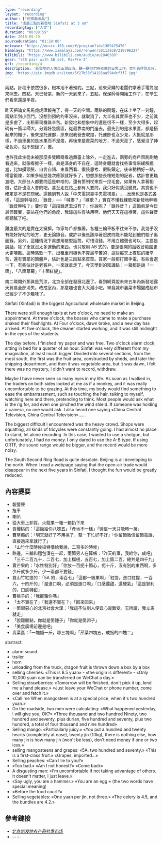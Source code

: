 ```yaml
---
type: "recording"
layout: "recording"
author: ["柯棋瀚出品"]
title: "凌晨三點的新發地 Sinfati at 3 am"
recordingtag: ["人文"]
duration: "00:08:59"
date: 2018-05-29
sourceduration: "01:20:00"
netease: "https://music.163.com/#/program?id=1369475470"
himalaya: "https://www.ximalaya.com/renwen/30113938/219796227"
bilibili: "https://www.bilibili.com/audio/au1846509"
gear: "sE8 pair with AB set, MixPre-3"
url: /recording/4
description: '新發地的人來自五湖四海。聽一聽他們在夜晚的日常工作。當年去得眞及時，現在已成絕響。'
img: 'https://pic.imgdb.cn/item/5f27b55f14195aa594dcf3f7.jpg'
---
```


兩點，計程車依然很多，根本用不著預約。三點，前來采購的老闆們拿著手電筒照來照去。四點，天已發蒙，新的一天到來了。五點，保潔師傅開始工作了，在學生們看來還是半夜。

昨天把論文馬馬虎虎匯報完了，得一天的空閒。兩點的鬧鐘，在床上坐了一刻鐘，兩點半到小西門，沒想到預約的車沒來，就取消了，大半夜其實車也不少，之前眞是多慮了，出租車司機眞辛苦。新發地和想象中的還是很不一樣，至少大得多，起碼有一箇半師大。分爲好幾箇區，從最靠南的門進去，最先到的是水果區，都是搭起來的棚子，後來是托運部，原來跟我爸去取燈，托運部也沒少見，大抵就是那樣，不過車裏的是水果而不是燈，再後來是賣菜的地方，不過天亮了，感覺沒了神秘色彩，就不想錄了，撤。

也許我此生從未被那麼多雙眼睛看過</n>舞臺上除外</n>，一走進去，兩旁的商戶齊刷刷地看過來，就像看猴子一樣，眞是滿身的不自在，這時身體就會找些事情來緩解尷尬，比如摸頭髮、自言自語、東看西看、假裝思考、假裝鎮定。後來稍稍好一點，權當鍛煉，如果多經歷幾次應該就好多了，想想那些長槍短炮的記者，估計會更尷尬吧。大部分人都要問這是幹啥的，還有箇制杖來捏一捏毛套，如果有人拿著相機，估計也沒人會問吧。甚至走在路上都有人要問，我只好假裝沒聽見，其實也不確定是不是在問我。還聽到有人說「中央電視臺中央電視臺」……反應也是各式各樣，「這是幹啥的」「錄音」──「喊麥？」「練歌？」</n>實在不懂我練歌來新發地幹嘛</n>「錄音幹啥？」</n>要你管</n>「這段錄進去沒有？」</n>你說呢？</n>「錄抖音？」</n>這箇眞是今日最佳</n>確實，要站在他們的角度，我錄這些有啥用啊，他們天天在這待著，這些聲音都聽膩了吧。

難度最大的是實在太擁擠，每家每戶都挨著，各種三輪車板車往來不停，我幾乎沒有能好好站的地方，更无論錄音。或許以後應該厚著臉皮問能不能站到他們棚子裏面錄。另外，這種情況下眞想用槍型話筒，可惜沒錢，不用立體聲也可以，主要是說話，除了車就沒太多運動的東西。也只敢用 AB 式的，要是張開的話收音範圍更大更嘈雜。這時感歎一下，出租車司機也不算最辛苦的，這些每天上夜班的纔辛苦，還有賣菜的箇體戶，估計也是三四點來買菜。買家一般都打箇手電，有些會選一下，有些估計是老客戶，一來就拿走了。今天學到的知識點：一箱都是說「一箇」，「八箇草莓」「十箇紅提」。

南二環開外那眞是荒涼，北京全部在發展北邊了。看到網頁說未來五年內新發地露天貿易全部消失，改成室內，那意趣也會大大減小吧，畢竟城市裏菜市場變成超市已經少了不少趣味了。

Sinfati (Xinfadi) is the biggest Agricultural wholesale market in Beijing.

There were still enough taxis at two o'clock, no need to make an appointment. At three o'clock, the bosses who came to make a purchase shaked their flashlights. At Four o'clock, dawn broke, and a new day has arrived. At five o'clock, the cleaner started working, and it was still midnight in the eyes of the students.

The day before, I finished my paper and was free. Two o'clock alarm clock, sitting in bed for a quarter of an hour. Sinfati was very different from my imagination, at least much bigger. Divided into several sections, from the most south, the first was the fruit area, constructed by sheds, and later the shipping department, and then it was vegetable area, but it was dawn, I felt there was no mystery, I didn't want to record, withdraw.

Maybe I have never seen so many eyes in my life. As soon as I walked in, the traders on both sides looked at me as if a monkey, and it was really uncomfortable to be grazing. At this time, my body would find something to ease the embarrassment, such as touching the hair, talking to myself, watching here and there, pretending to think. Most people would ask what is the rig for, and even one pinched the wind shield. If someone was holding a camera, no one would ask. I also heard one saying «China Central Television, China Central Television»……

The biggest difficult I encountered was the heavy crowd. Shops were squatting, all kinds of tricycles were constantly going. I had almost no place to stand, let alone recording. In this case, I wanted to use a shotgun, but unfortunately, I had no money. I only dared to use the A-B type. If using ORTF, the sound range would be bigger, and the record would be more noisy.

The South Second Ring Road is quite desolate. Beijing is all developing to the north. When I read a webpage saying that the open-air trade would disappear in the next five years in Sinfati, I thought the fun would be greatly reduced.

## 內容提要

- 報警聲
- 拖車
- 喇叭
- 從大車上卸貨，火龍果一箱一箱扔下來
- 賣櫻桃的：「這箇給你八塊五」「產地不一樣」「微信一天只能轉一萬」
- 賣草莓的：「明天就好了不用挑了，幫一下忙好不好」「你留箇微信留箇電話，直接過來拿就行了」
- 「山竹什麼時候搞特價給我說，二百多的時候」
- 路邊，三輪和麵包湊在一起，兩箇男人在算帳：「昨天的事，我給你，成吧」「三千二百九十，二百七，加上榴槤，五百七，加上箇二百，總共是四千九」
- 賣芒果的：「水性特別好」「你放一百扼十箇心，扼十斤，沒有別的東西啊，多少斤就多少斤，少一兩都不要錢」
- 買山竹紅提的：「5A 的，兩百七」「這都一級果啊」「紅提，進口紅提，一百六，十四斤的」「是進口啊，必須是進口啊」「口感還甜，還硬氣」「這是智利的，口感特甜」
- 賣桃子的：「我能騙你嗎」
- 「太不實在了」「我還不實在？」「回來回來」
- 一箇很惡心的北京社會大漢：「我這不佔別人便宜心裏難受。无所謂，我立馬就走」
- 「說難聽點，你就是箇錘子」「你就是箇卵子」
- 「美食廣場前邊是吧」
- 賣菜區：「一塊錢一斤，哪三塊啊」「芹菜四塊五，成捆的四塊二」

abstract:

- alarm sound 
- trailer 
- horn
- unloading from the truck, dragon fruit is thrown down a box by a box 
- selling cherries: «This is 8.5 yuan» - «the origin is different» - «Only 10,000 yuan can be transferred on WeChat a day.» 
- Selling strawberries: «Tomorrow will be finished, don't pick it up, lend me a hand please.» «Just leave your WeChat or phone number, come over and fetch it.» 
- «Call me When mangosteen is at a special price, when it's two hundred yuan.» 
- On the roadside, two men were calculating: «What happened yesterday, I will give you, OK?» «Three thousand and two hundred Ninety, two hundred and seventy, plus durian, five hundred and seventy, plus two hundred, a total of four thousand and nine hundred» 
- Selling mango: «Particularly juicy.» «You put a hundred and twenty hearts (completely at ease), twenty jin (10kg), there is nothing else, how many jin is how many jin (won't be less), don't need money if one or two less.» 
- selling mangosteens and grapes: «5A, two hundred and seventy.» «This is a first-class fruit.» «Grapes, imported…» 
- Selling peaches: «Can I lie to you?» 
- «Too bad.» «Am I not honest?» «Come back» 
- A disgusting man: «I'm uncomfortable if not taking advantage of others. It doesn't matter, I just leave.» 
- «Say ugly, you are a hammer.» «You are an egg.» (the two words have special meaning) 
- «Before the food court?»
- Selling vegetables: «One yuan per jin, not three.» «The celery is 4.5, and the bundles are 4.2.»

## 參考鏈接

- [北京新发地农产品批发市场](https://zh.wikipedia.org/wiki/%E5%8C%97%E4%BA%AC%E6%96%B0%E5%8F%91%E5%9C%B0%E5%86%9C%E4%BA%A7%E5%93%81%E6%89%B9%E5%8F%91%E5%B8%82%E5%9C%BA)
- ⋯⋯

